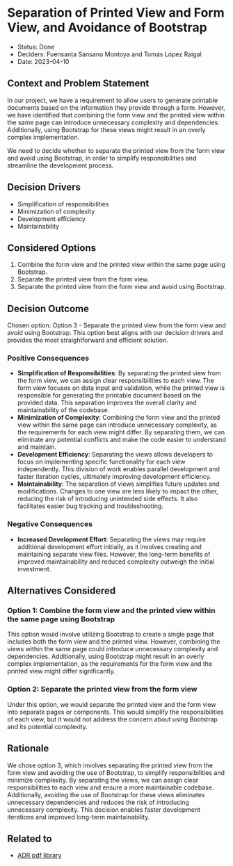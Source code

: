 # Separation of Printed View and Form View, and Avoidance of Bootstrap

* Status: Done
* Deciders: Fuensanta Sansano Montoya and Tomás López Raigal
* Date: 2023-04-10

## Context and Problem Statement

In our project, we have a requirement to allow users to generate printable documents based on the information they provide through a form. However, we have identified that combining the form view and the printed view within the same page can introduce unnecessary complexity and dependencies. Additionally, using Bootstrap for these views might result in an overly complex implementation.

We need to decide whether to separate the printed view from the form view and avoid using Bootstrap, in order to simplify responsibilities and streamline the development process.

## Decision Drivers

* Simplification of responsibilities
* Minimization of complexity
* Development efficiency
* Maintainability

## Considered Options

1. Combine the form view and the printed view within the same page using Bootstrap.
2. Separate the printed view from the form view.
3. Separate the printed view from the form view and avoid using Bootstrap.

## Decision Outcome

Chosen option: Option 3 - Separate the printed view from the form view and avoid using Bootstrap. This option best aligns with our decision drivers and provides the most straightforward and efficient solution.

### Positive Consequences

* **Simplification of Responsibilities**: By separating the printed view from the form view, we can assign clear responsibilities to each view. The form view focuses on data input and validation, while the printed view is responsible for generating the printable document based on the provided data. This separation improves the overall clarity and maintainability of the codebase.
* **Minimization of Complexity**: Combining the form view and the printed view within the same page can introduce unnecessary complexity, as the requirements for each view might differ. By separating them, we can eliminate any potential conflicts and make the code easier to understand and maintain.
* **Development Efficiency**: Separating the views allows developers to focus on implementing specific functionality for each view independently. This division of work enables parallel development and faster iteration cycles, ultimately improving development efficiency.
* **Maintainability**: The separation of views simplifies future updates and modifications. Changes to one view are less likely to impact the other, reducing the risk of introducing unintended side effects. It also facilitates easier bug tracking and troubleshooting.

### Negative Consequences

* **Increased Development Effort**: Separating the views may require additional development effort initially, as it involves creating and maintaining separate view files. However, the long-term benefits of improved maintainability and reduced complexity outweigh the initial investment.

## Alternatives Considered

### Option 1: Combine the form view and the printed view within the same page using Bootstrap

This option would involve utilizing Bootstrap to create a single page that includes both the form view and the printed view. However, combining the views within the same page could introduce unnecessary complexity and dependencies. Additionally, using Bootstrap might result in an overly complex implementation, as the requirements for the form view and the printed view might differ significantly.

### Option 2: Separate the printed view from the form view

Under this option, we would separate the printed view and the form view into separate pages or components. This would simplify the responsibilities of each view, but it would not address the concern about using Bootstrap and its potential complexity.

## Rationale

We chose option 3, which involves separating the printed view from the form view and avoiding the use of Bootstrap, to simplify responsibilities and minimize complexity. By separating the views, we can assign clear responsibilities to each view and ensure a more maintainable codebase. Additionally, avoiding the use of Bootstrap for these views eliminates unnecessary dependencies and reduces the risk of introducing unnecessary complexity. This decision enables faster development iterations and improved long-term maintainability.

## Related to

* [ADR pdf library](./adr-1-pdf-library.md)
